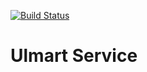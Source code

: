 [![Build Status](https://travis-ci.org/protpolymer/ulmart-service.svg?branch=master)](https://travis-ci.org/protpolymer/ulmart-service)

# Ulmart Service